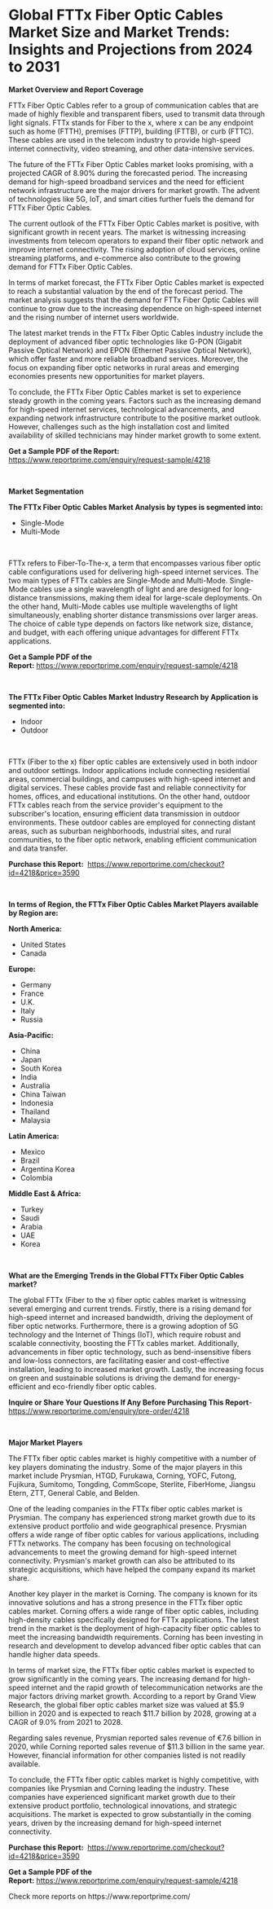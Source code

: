 <p><h1>Global FTTx Fiber Optic Cables Market Size and Market Trends: Insights and Projections from 2024 to 2031</h1></p><p><strong>Market Overview and Report Coverage</strong></p>
<p><p>FTTx Fiber Optic Cables refer to a group of communication cables that are made of highly flexible and transparent fibers, used to transmit data through light signals. FTTx stands for Fiber to the x, where x can be any endpoint such as home (FTTH), premises (FTTP), building (FTTB), or curb (FTTC). These cables are used in the telecom industry to provide high-speed internet connectivity, video streaming, and other data-intensive services.</p><p>The future of the FTTx Fiber Optic Cables market looks promising, with a projected CAGR of 8.90% during the forecasted period. The increasing demand for high-speed broadband services and the need for efficient network infrastructure are the major drivers for market growth. The advent of technologies like 5G, IoT, and smart cities further fuels the demand for FTTx Fiber Optic Cables.</p><p>The current outlook of the FTTx Fiber Optic Cables market is positive, with significant growth in recent years. The market is witnessing increasing investments from telecom operators to expand their fiber optic network and improve internet connectivity. The rising adoption of cloud services, online streaming platforms, and e-commerce also contribute to the growing demand for FTTx Fiber Optic Cables.</p><p>In terms of market forecast, the FTTx Fiber Optic Cables market is expected to reach a substantial valuation by the end of the forecast period. The market analysis suggests that the demand for FTTx Fiber Optic Cables will continue to grow due to the increasing dependence on high-speed internet and the rising number of internet users worldwide.</p><p>The latest market trends in the FTTx Fiber Optic Cables industry include the deployment of advanced fiber optic technologies like G-PON (Gigabit Passive Optical Network) and EPON (Ethernet Passive Optical Network), which offer faster and more reliable broadband services. Moreover, the focus on expanding fiber optic networks in rural areas and emerging economies presents new opportunities for market players.</p><p>To conclude, the FTTx Fiber Optic Cables market is set to experience steady growth in the coming years. Factors such as the increasing demand for high-speed internet services, technological advancements, and expanding network infrastructure contribute to the positive market outlook. However, challenges such as the high installation cost and limited availability of skilled technicians may hinder market growth to some extent.</p></p>
<p><strong>Get a Sample PDF of the Report:</strong> <a href="https://www.reportprime.com/enquiry/request-sample/4218">https://www.reportprime.com/enquiry/request-sample/4218</a></p>
<p>&nbsp;</p>
<p><strong>Market Segmentation</strong></p>
<p><strong>The FTTx Fiber Optic Cables Market Analysis by types is segmented into:</strong></p>
<p><ul><li>Single-Mode</li><li>Multi-Mode</li></ul></p>
<p>&nbsp;</p>
<p><p>FTTx refers to Fiber-To-The-x, a term that encompasses various fiber optic cable configurations used for delivering high-speed internet services. The two main types of FTTx cables are Single-Mode and Multi-Mode. Single-Mode cables use a single wavelength of light and are designed for long-distance transmissions, making them ideal for large-scale deployments. On the other hand, Multi-Mode cables use multiple wavelengths of light simultaneously, enabling shorter distance transmissions over larger areas. The choice of cable type depends on factors like network size, distance, and budget, with each offering unique advantages for different FTTx applications.</p></p>
<p><strong>Get a Sample PDF of the Report:</strong>&nbsp;<a href="https://www.reportprime.com/enquiry/request-sample/4218">https://www.reportprime.com/enquiry/request-sample/4218</a></p>
<p>&nbsp;</p>
<p><strong>The FTTx Fiber Optic Cables Market Industry Research by Application is segmented into:</strong></p>
<p><ul><li>Indoor</li><li>Outdoor</li></ul></p>
<p>&nbsp;</p>
<p><p>FTTx (Fiber to the x) fiber optic cables are extensively used in both indoor and outdoor settings. Indoor applications include connecting residential areas, commercial buildings, and campuses with high-speed internet and digital services. These cables provide fast and reliable connectivity for homes, offices, and educational institutions. On the other hand, outdoor FTTx cables reach from the service provider's equipment to the subscriber's location, ensuring efficient data transmission in outdoor environments. These outdoor cables are employed for connecting distant areas, such as suburban neighborhoods, industrial sites, and rural communities, to the fiber optic network, enabling efficient communication and data transfer.</p></p>
<p><strong>Purchase this Report:</strong>&nbsp; <a href="https://www.reportprime.com/checkout?id=4218&price=3590">https://www.reportprime.com/checkout?id=4218&price=3590</a></p>
<p>&nbsp;</p>
<p><strong>In terms of Region, the FTTx Fiber Optic Cables Market Players available by Region are:</strong></p>
<p>
    <p> <strong> North America: </strong>
        <ul>
            <li>United States</li>
            <li>Canada</li>
        </ul>
        </p> 
    <p> <strong> Europe: </strong>
        <ul>
            <li>Germany</li>
            <li>France</li>
            <li>U.K.</li>
            <li>Italy</li>
            <li>Russia</li>
        </ul>
        </p> 
    <p> <strong> Asia-Pacific: </strong>
        <ul>
            <li>China</li>
            <li>Japan</li>
            <li>South Korea</li>
            <li>India</li>
            <li>Australia</li>
            <li>China Taiwan</li>
            <li>Indonesia</li>
            <li>Thailand</li>
            <li>Malaysia</li>
        </ul>
        </p> 
    <p> <strong> Latin America: </strong>
        <ul>
            <li>Mexico</li>
            <li>Brazil</li>
            <li>Argentina Korea</li>
            <li>Colombia</li>
        </ul>
        </p> 
    <p> <strong> Middle East & Africa: </strong>
        <ul>
            <li>Turkey</li>
            <li>Saudi</li>
            <li>Arabia</li>
            <li>UAE</li>
            <li>Korea</li>
        </ul>
    </p>
    </p>
<p>&nbsp;</p>
<p><strong>What are the Emerging Trends in the Global FTTx Fiber Optic Cables market?</strong></p>
<p><p>The global FTTx (Fiber to the x) fiber optic cables market is witnessing several emerging and current trends. Firstly, there is a rising demand for high-speed internet and increased bandwidth, driving the deployment of fiber optic networks. Furthermore, there is a growing adoption of 5G technology and the Internet of Things (IoT), which require robust and scalable connectivity, boosting the FTTx cables market. Additionally, advancements in fiber optic technology, such as bend-insensitive fibers and low-loss connectors, are facilitating easier and cost-effective installation, leading to increased market growth. Lastly, the increasing focus on green and sustainable solutions is driving the demand for energy-efficient and eco-friendly fiber optic cables.</p></p>
<p><strong>Inquire or Share Your Questions If Any Before Purchasing This Report</strong>- <a href="https://www.reportprime.com/enquiry/pre-order/4218">https://www.reportprime.com/enquiry/pre-order/4218</a></p>
<p>&nbsp;</p>
<p><strong>Major Market Players</strong></p>
<p><p>The FTTx fiber optic cables market is highly competitive with a number of key players dominating the industry. Some of the major players in this market include Prysmian, HTGD, Furukawa, Corning, YOFC, Futong, Fujikura, Sumitomo, Tongding, CommScope, Sterlite, FiberHome, Jiangsu Etern, ZTT, General Cable, and Belden.</p><p>One of the leading companies in the FTTx fiber optic cables market is Prysmian. The company has experienced strong market growth due to its extensive product portfolio and wide geographical presence. Prysmian offers a wide range of fiber optic cables for various applications, including FTTx networks. The company has been focusing on technological advancements to meet the growing demand for high-speed internet connectivity. Prysmian's market growth can also be attributed to its strategic acquisitions, which have helped the company expand its market share.</p><p>Another key player in the market is Corning. The company is known for its innovative solutions and has a strong presence in the FTTx fiber optic cables market. Corning offers a wide range of fiber optic cables, including high-density cables specifically designed for FTTx applications. The latest trend in the market is the deployment of high-capacity fiber optic cables to meet the increasing bandwidth requirements. Corning has been investing in research and development to develop advanced fiber optic cables that can handle higher data speeds.</p><p>In terms of market size, the FTTx fiber optic cables market is expected to grow significantly in the coming years. The increasing demand for high-speed internet and the rapid growth of telecommunication networks are the major factors driving market growth. According to a report by Grand View Research, the global fiber optic cables market size was valued at $5.9 billion in 2020 and is expected to reach $11.7 billion by 2028, growing at a CAGR of 9.0% from 2021 to 2028.</p><p>Regarding sales revenue, Prysmian reported sales revenue of €7.6 billion in 2020, while Corning reported sales revenue of $11.3 billion in the same year. However, financial information for other companies listed is not readily available.</p><p>To conclude, the FTTx fiber optic cables market is highly competitive, with companies like Prysmian and Corning leading the industry. These companies have experienced significant market growth due to their extensive product portfolio, technological innovations, and strategic acquisitions. The market is expected to grow substantially in the coming years, driven by the increasing demand for high-speed internet connectivity.</p></p>
<p><strong>Purchase this Report:</strong>&nbsp;&nbsp;<a href="https://www.reportprime.com/checkout?id=4218&price=3590">https://www.reportprime.com/checkout?id=4218&price=3590</a></p>
<p></p>
<p><strong>Get a Sample PDF of the Report:</strong>&nbsp;<a href="https://www.reportprime.com/enquiry/request-sample/4218">https://www.reportprime.com/enquiry/request-sample/4218</a></p>
<p>Check more reports on https://www.reportprime.com/</p>